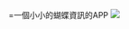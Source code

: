 =一個小小的蝴蝶資訊的APP
<img src='https://www.ncnu.edu.tw/ncnuweb/units/share/全校共用/web_material/images/view/001.jpg' />
